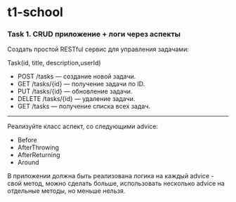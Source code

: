 # t1-school

### Task 1. CRUD приложение + логи через аспекты

Создать простой RESTful сервис для управления задачами:

Task(id, title, description,userId)

* POST /tasks — создание новой задачи.
* GET /tasks/{id} — получение задачи по ID.
* PUT /tasks/{id} — обновление задачи.
* DELETE /tasks/{id} — удаление задачи.
* GET /tasks — получение списка всех задач.
---
Реализуйте класс аспект, со следующими advice:
* Before
* AfterThrowing
* AfterReturning
* Around

В приложении должна быть реализована логика на каждый advice - свой метод, можно сделать больше, использовать несколько advice на отдельные методы, но меньше нельзя.